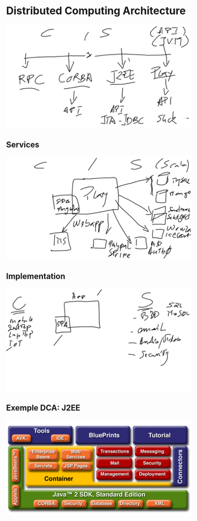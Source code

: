 # Distributed Computing Architecture

![alt tag](./API.png)

## Services

![alt tag](./C_S-services.png)

## Implementation 

![alt tag](./C_S.png)

## Exemple DCA: J2EE

![alt tag](./j2ee_architecture.gif)

